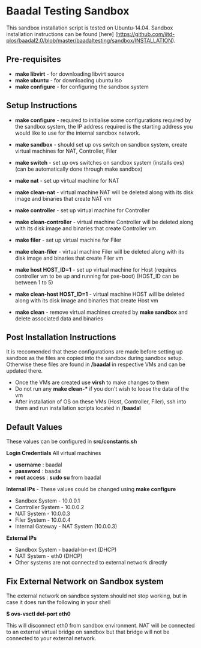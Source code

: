 Baadal Testing Sandbox
===============================================
This sandbox installation script is tested on Ubuntu-14.04. Sandbox installation instructions can be found [here] (https://github.com/iitd-plos/baadal2.0/blob/master/baadaltesting/sandbox/INSTALLATION).

Pre-requisites
-----------------------------------------------
* __make libvirt__ - for downloading libvirt source
* __make ubuntu__ - for downloading ubuntu iso
* __make configure__ - for configuring the sandbox system

Setup Instructions
-----------------------------------------------
* __make configure__ - required to initialise some configurations required by the sandbox system, the IP address required is the starting address you would like to use for the internal sandbox network.

* __make sandbox__ - should set up ovs switch on sandbox system, create virtual machines for NAT, Controller, Filer  
        
* __make switch__ - set up ovs switches on sandbox system (installs ovs) (can be automatically done through make sandbox)

* __make nat__ - set up virtual machine for NAT
* __make clean-nat__ - virtual machine NAT will be deleted along with its disk image and binaries that create NAT vm
  
* __make controller__ - set up virtual machine for Controller
* __make clean-controller__ - virtual machine Controller will be deleted along with its disk image and binaries that create Controller vm

* __make filer__ - set up virtual machine for Filer
* __make clean-filer__ - virtual machine Filer will be deleted along with its disk image and binaries that create Filer vm

* __make host HOST_ID=1__ - set up virtual machine for Host (requires controller vm to be up and running for pxe-boot) (HOST_ID can be between 1 to 5)
* __make clean-host HOST_ID=1__ - virtual machine HOST will be deleted along with its disk image and binaries that create Host vm

* __make clean__ - remove virtual machines created by __make sandbox__ and delete associated data and binaries

Post Installation Instructions
------------------------------------------------
It is reccomended that these configurations are made before setting up sandbox as the files are copied into the sandbox during sandbox setup. Otherwise these files are found in __/baadal__ in respective VMs and can be updated there.
* Once the VMs are created use __virsh__ to make changes to them
* Do not run any __make clean-\*__ if you don't wish to loose the data of the vm
* After installation of OS on these VMs (Host, Controller, Filer), ssh into them and run installation scripts located in __/baadal__

Default Values
------------------------------------------------
These values can be configured in __src/constants.sh__

__Login Credentials__
All virtual machines
* __username__ : baadal
* __password__ : baadal
* __root access__ : __sudo su__ from baadal

__Internal IPs__ - These values could be changed using __make configure__
* Sandbox System - 10.0.0.1
* Controller System - 10.0.0.2
* NAT System - 10.0.0.3
* Filer System - 10.0.0.4
* Internal Gateway - NAT System (10.0.0.3)

__External IPs__
* Sandbox System - baadal-br-ext (DHCP)
* NAT System - eth0 (DHCP)
* Other systems are not connected to external network directly

Fix External Network on Sandbox system
-------------------------------------------------
The external network on sandbox system should not stop working, but in case it does run the following in your shell

__$ ovs-vsctl del-port eth0__

This will disconnect eth0 from sandbox environment. NAT will be connected to an external virtual bridge on sandbox but that bridge will not be connected to your external network.
